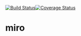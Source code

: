[![Build Status](https://travis-ci.org/amymok/miro.svg?branch=master)](https://travis-ci.org/amymok/miro)[![Coverage Status](https://coveralls.io/repos/github/amymok/miro/badge.svg?branch=master)](https://coveralls.io/github/amymok/miro?branch=master)

# miro